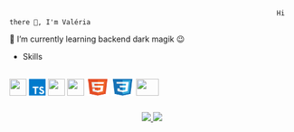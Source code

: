                                                                       Hi there 👋, I'm Valéria
                                                                      
   🌱 I’m currently learning backend dark magik 😉
   
   
   - Skills
   
 <div style="display: inline_block"><br>
  <img align="center" height="30" width="30" src="https://cdn.jsdelivr.net/gh/devicons/devicon/icons/javascript/javascript-original.svg" />
  <img align="center" alt="Rafa-Ts" height="30" width="30" src="https://raw.githubusercontent.com/devicons/devicon/master/icons/typescript/typescript-plain.svg">
  <img align="center" height="30" width="30" src="https://cdn.jsdelivr.net/gh/devicons/devicon/icons/php/php-original.svg" />
  <img align="center" height="30" width="30" src="https://cdn.jsdelivr.net/gh/devicons/devicon/icons/mysql/mysql-original.svg" />
  <img align="center" alt="Rafa-HTML" height="30" width="40" src="https://raw.githubusercontent.com/devicons/devicon/master/icons/html5/html5-original.svg">
  <img align="center" alt="Rafa-CSS" height="30" width="40" src="https://raw.githubusercontent.com/devicons/devicon/master/icons/css3/css3-original.svg">
  <img align="center" height="30" width="40" src="https://cdn.jsdelivr.net/gh/devicons/devicon/icons/jquery/jquery-original.svg" />
          

 </div>

 ##
   
 <div align="center">
  <a href="https://github.com/Leri-ramos">
  <img height="48%" src="https://github-readme-stats.vercel.app/api?username=Leri-ramos&show_icons=true&theme=onedark&include_all_commits=true&count_private=true"/>
  <img width="50%" src="https://github-readme-stats.vercel.app/api/top-langs/?username=Leri-ramos&layout=compact&langs_count=7&theme=onedark"/>
</div>


